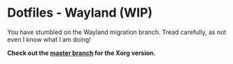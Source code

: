 # Dotfiles - Wayland (WIP)

You have stumbled on the Wayland migration branch.
Tread carefully, as not even I know what I am doing!

**Check out the [master branch](https://github.com/Jadarma/dotfiles) for the Xorg version.**
